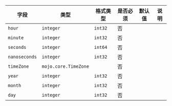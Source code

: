 | 字段 | 类型 | 格式类型 | 是否必须 | 默认值 | 说明 |
|---|---|---|---|---|---|
| `hour` | `integer` | `int32` | 否 |  |
| `minute` | `integer` | `int32` | 否 |  |
| `seconds` | `integer` | `int64` | 否 |  |
| `nanoseconds` | `integer` | `int32` | 否 |  |
| `timeZone` | `mojo.core.TimeZone` |  | 否 |  |
| `year` | `integer` | `int32` | 否 |  |
| `month` | `integer` | `int32` | 否 |  |
| `day` | `integer` | `int32` | 否 |  |
